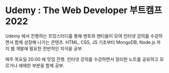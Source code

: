 # Udemy : The Web Developer 부트캠프 2022

Udemy 에서 진행하는 프밍스터디를 통해 멘토와 멘티들이 모여 인터넷 강의를 수강하면서 함께 성장해 나가는 콘텐츠.
HTML, CSS, JS 기초부터 MongoDB, Node.js 까지 웹 개발에 필요한 전반적인 지식을 공부.
  
매주 목요일 20:00 에 밋업 진행.
인터넷 강의를 수강하면서 정리한 노트를 공유하고 모르거나 애매한 부분을 함께 공부.

